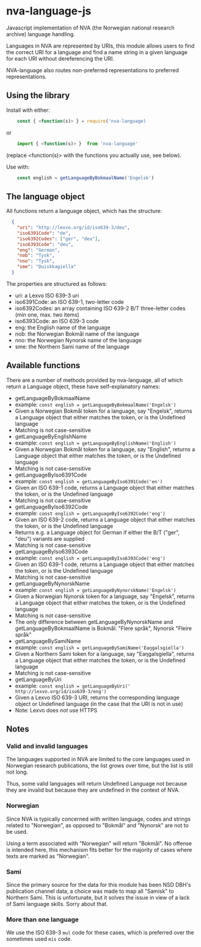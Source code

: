 # nva-language-js
Javascript implementation of NVA (the Norwegian national research archive) language handling.

Languages in NVA are represented by URIs, this module allows users to find the correct URI for a language and find a name string in a given language for each URI without dereferencing the URI.

NVA-language also routes non-preferred representations to preferred representations.

## Using the library

Install with either:

```javascript
    const { <function(s)> } = require('nva-language)
```

or

```javascript
    import { <function(s)> }  from 'nva-language'
```

(replace <function(s)> with the functions you actually use, see below).

Use with:

```javascript
    const english = getLanguageByBokmaalName('Engelsk')
```

## The language object

All functions return a language object, which has the structure:

```json
  {
    "uri": "http://lexvo.org/id/iso639-3/deu",
    "iso6391Code": "de",
    "iso6392Codes": ["ger", "deu"],
    "iso6393Code": "deu",
    "eng": "German",
    "nob": "Tysk",
    "nno": "Tysk",
    "sme": "Duiskkagiella"
  }
```

The properties are structured as follows:

-   uri: a Lexvo ISO 639-3 uri
-   iso6391Code: an ISO 639-1, two-letter code
-   iso6392Codes: an array containing ISO 639-2 B/T three-letter codes (min one, max. two items)
-   iso6393Code: an ISO 639-3 code
-   eng: the English name of the language
-   nob: the Norwegian Bokmål name of the language
-   nno: the Norwegian Nynorsk name of the language
-   sme: the Northern Sami name of the language

## Available functions

There are a number of methods provided by nva-language, all of which return a Language object, these have self-explanatory names:

-   getLanguageByBokmaalName
  -   example: `const english = getLanguageByBokmaalName('Engelsk')`
  -   Given a Norwegian Bokmål token for a language, say "Engelsk", returns a Language object that either matches the token, or is the Undefined language
  -   Matching is not case-sensitive
-   getLanguageByEnglishName
  -   example: `const english = getLanguageByEnglishName('English')`
  -   Given a Norwegian Bokmål token for a language, say "English", returns a Language object that either matches the token, or is the Undefined language
  -   Matching is not case-sensitive
-   getLanguageByIso6391Code
  -   example: `const english = getLanguageByIso6391Code('en')`
  -   Given an ISO 639-1 code, returns a Language object that either matches the token, or is the Undefined language
  -   Matching is not case-sensitive
-   getLanguageByIso6392Code
  -   example: `const english = getLanguageByIso6392Code('eng')`
  -   Given an ISO 639-2 code, returns a Language object that either matches the token, or is the Undefined language
  -   Returns e.g. a Language object for German if either the B/T ("ger", "deu") variants are supplied
  -   Matching is not case-sensitive
-   getLanguageByIso6393Code
  -   example: `const english = getLanguageByIso6393Code('eng')`
  -   Given an ISO 639-1 code, returns a Language object that either matches the token, or is the Undefined language
  -   Matching is not case-sensitive
-   getLanguageByNynorskName
  -   example: `const english = getLanguageByNynorskName('Engelsk')`
  -   Given a Norwegian Nynorsk token for a language, say "Engelsk", returns a Language object that either matches the token, or is the Undefined language
  -   Matching is not case-sensitive
  -   The only difference between getLanguageByNynorskName and getLanguageByBokmaalName is Bokmål: "Flere språk", Nynorsk "Fleire språk"
-   getLanguageBySamiName
  -   example: `const english = getLanguageBySamiName('Eaŋgalsgiella')`
  -   Given a Northern Sami token for a language, say "Eaŋgalsgiella", returns a Language object that either matches the token, or is the Undefined language
  -   Matching is not case-sensitive
-   getLanguageByUri
  -   example: `const english = getLanguageByUri(' http://lexvo.org/id/iso639-3/eng')`
  -   Given a Lexvo ISO 639-3 URI, returns the corresponding language object or Undefined language (in the case that the URI is not in use)
  -   Note: Lexvo does *not* use HTTPS

## Notes
### Valid and invalid languages

The languages supported in NVA are limited to the core languages used in Norwegian research publications, the list grows over time, but the list is still not long.

Thus, some valid languages will return Undefined Language not because they are invalid but because they are undefined in the context of NVA.

### Norwegian

Since NVA is typically concerned with written language, codes and strings related to "Norwegian", as opposed to "Bokmål" and "Nynorsk" are not to be used.

Using a term associated with "Norwegian" will return "Bokmål". No offense is intended here, this mechanism fits better for the majority of cases where texts are marked as "Norwegian".

### Sami

Since the primary source for the data for this module has been NSD DBH's publication channel data, a choice was made to map all "Samisk" to Northern Sami. This is unfortunate, but it solves the issue in view of a lack of Sami language skills. Sorry about that.

### More than one language

We use the ISO 639-3 `mul` code for these cases, which is preferred over the sometimes used `mis` code.
